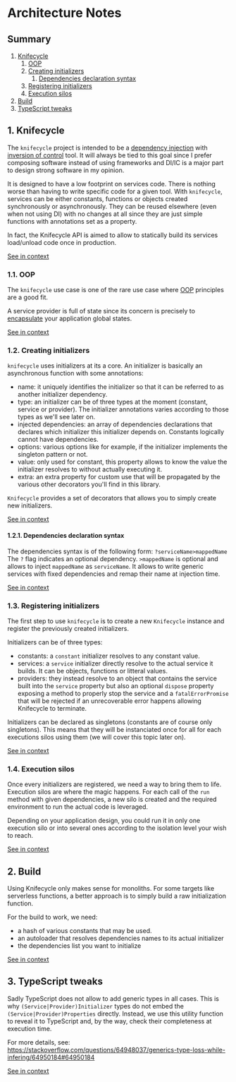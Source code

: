 [//]: # ( )
[//]: # (This file is automatically generated by the `jsarch`)
[//]: # (module. Do not change it elsewhere, changes would)
[//]: # (be overriden.)
[//]: # ( )
# Architecture Notes

## Summary

1. [Knifecycle](#1-knifecycle)
   1. [OOP](#11-oop)
   2. [Creating initializers](#12-creating-initializers)
      1. [Dependencies declaration syntax](#121-dependencies-declaration-syntax)
   3. [Registering initializers](#13-registering-initializers)
   4. [Execution silos](#14-execution-silos)
2. [Build](#2-build)
3. [TypeScript tweaks](#3-typescript-tweaks)


## 1. Knifecycle

The `knifecycle` project is intended to be a [dependency
 injection](https://en.wikipedia.org/wiki/Dependency_injection)
 with [inversion of control](https://en.wikipedia.org/wiki/Inversion_of_control)
 tool. It will always be tied to this goal since I prefer
 composing software instead of using frameworks and DI/IC is
 a major part to design strong software in my opinion.

It is designed to have a low footprint on services code.
 There is nothing worse than having to write specific code for
 a given tool. With `knifecycle`, services can be either constants,
 functions or objects created synchronously or asynchronously. They
 can be reused elsewhere (even when not using DI) with no changes
 at all since they are just simple functions with annotations
 set as a property.

In fact, the Knifecycle API is aimed to allow to statically
 build its services load/unload code once in production.

[See in context](./src/index.ts#L213-L232)



### 1.1. OOP

The `knifecycle` use case is one of the rare use case where
 [OOP](https://en.wikipedia.org/wiki/Object-oriented_programming)
 principles are a good fit.

A service provider is full of state since its concern is
 precisely to
 [encapsulate](https://en.wikipedia.org/wiki/Encapsulation_(computer_programming))
 your application global states.

[See in context](./src/index.ts#L234-L243)



### 1.2. Creating initializers

`knifecycle` uses initializers at its a core. An initializer is basically
 an asynchronous function with some annotations:
- name: it uniquely identifies the initializer so that it can be
 referred to as another initializer dependency.
- type: an initializer can be of three types at the moment
 (constant, service or provider). The initializer annotations
 varies according to those types as we'll see later on.
- injected dependencies: an array of dependencies declarations that
 declares which initializer this initializer depends on. Constants
 logically cannot have dependencies.
- options: various options like for example, if the initializer
 implements the singleton pattern or not.
- value: only used for constant, this property allows to know
 the value the initializer resolves to without actually executing it.
- extra: an extra property for custom use that will be propagated
 by the various other decorators you'll find in this library.

`Knifecycle` provides a set of decorators that allows you to simply
 create new initializers.

[See in context](./src/util.ts#L15-L36)



#### 1.2.1. Dependencies declaration syntax

The dependencies syntax is of the following form:
 `?serviceName>mappedName`
The `?` flag indicates an optional dependency.
 `>mappedName` is optional and allows to inject
 `mappedName` as `serviceName`.
It allows to write generic services with fixed
 dependencies and remap their name at injection time.

[See in context](./src/util.ts#L1372-L1381)



### 1.3. Registering initializers

The first step to use `knifecycle` is to create a new
 `Knifecycle` instance and register the previously
 created initializers.

Initializers can be of three types:
- constants: a `constant` initializer resolves to
 any constant value.
- services: a `service` initializer directly
 resolve to the actual service it builds. It can
 be objects, functions or litteral values.
- providers: they instead resolve to an object that
 contains the service built into the `service` property
 but also an optional `dispose` property exposing a
 method to properly stop the service and a
 `fatalErrorPromise` that will be rejected if an
 unrecoverable error happens allowing Knifecycle
 to terminate.

 Initializers can be declared as singletons (constants are
  of course only singletons). This means that they will be
  instanciated once for all for each executions silos using
  them (we will cover this topic later on).

[See in context](./src/index.ts#L332-L356)



### 1.4. Execution silos

Once every initializers are registered, we need a way to bring
 them to life. Execution silos are where the magic happens.
 For each call of the `run` method with given dependencies,
 a new silo is created and the required environment to
 run the actual code is leveraged.

Depending on your application design, you could run it
 in only one execution silo or into several ones
 according to the isolation level your wish to reach.

[See in context](./src/index.ts#L688-L698)



## 2. Build

Using Knifecycle only makes sense for
 monoliths. For some targets like
 serverless functions, a better
 approach is to simply build a raw
 initialization function.

For the build to work, we need:
- a hash of various constants that may be
 used.
- an autoloader that resolves dependencies
 names to its actual initializer
- the dependencies list you want to
 initialize

[See in context](./src/build.ts#L37-L52)



## 3. TypeScript tweaks

Sadly TypeScript does not allow to add generic types
 in all cases. This is why `(Service|Provider)Initializer`
 types do not embed the `(Service|Provider)Properties`
 directly. Instead, we use this utility function to
 reveal it to TypeScript and, by the way, check their
 completeness at execution time.

For more details, see:
https://stackoverflow.com/questions/64948037/generics-type-loss-while-infering/64950184#64950184

[See in context](./src/util.ts#L1442-L1453)

